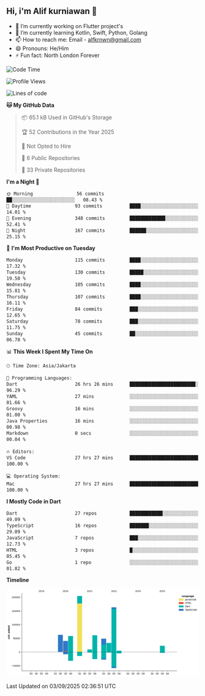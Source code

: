 ## Hi, i'm Alif kurniawan 👋

- 🔭 I’m currently working on Flutter project's
- 🌱 I’m currently learning Kotlin, Swift, Python, Golang
- 📫 How to reach me: Email - alfkrnwn@gmail.com
- 😄 Pronouns: He/Him
- ⚡ Fun fact: North London Forever

<!--START_SECTION:waka-->
![Code Time](http://img.shields.io/badge/Code%20Time-267%20hrs%2028%20mins-blue)

![Profile Views](http://img.shields.io/badge/Profile%20Views-30-blue)

![Lines of code](https://img.shields.io/badge/From%20Hello%20World%20I%27ve%20Written-706.0%20thousand%20lines%20of%20code-blue)

**🐱 My GitHub Data** 

> 📦 65.1 kB Used in GitHub's Storage 
 > 
> 🏆 52 Contributions in the Year 2025
 > 
> 🚫 Not Opted to Hire
 > 
> 📜 6 Public Repositories 
 > 
> 🔑 33 Private Repositories 
 > 
**I'm a Night 🦉** 

```text
🌞 Morning                56 commits          ██░░░░░░░░░░░░░░░░░░░░░░░   08.43 % 
🌆 Daytime                93 commits          ████░░░░░░░░░░░░░░░░░░░░░   14.01 % 
🌃 Evening                348 commits         █████████████░░░░░░░░░░░░   52.41 % 
🌙 Night                  167 commits         ██████░░░░░░░░░░░░░░░░░░░   25.15 % 
```
📅 **I'm Most Productive on Tuesday** 

```text
Monday                   115 commits         ████░░░░░░░░░░░░░░░░░░░░░   17.32 % 
Tuesday                  130 commits         █████░░░░░░░░░░░░░░░░░░░░   19.58 % 
Wednesday                105 commits         ████░░░░░░░░░░░░░░░░░░░░░   15.81 % 
Thursday                 107 commits         ████░░░░░░░░░░░░░░░░░░░░░   16.11 % 
Friday                   84 commits          ███░░░░░░░░░░░░░░░░░░░░░░   12.65 % 
Saturday                 78 commits          ███░░░░░░░░░░░░░░░░░░░░░░   11.75 % 
Sunday                   45 commits          ██░░░░░░░░░░░░░░░░░░░░░░░   06.78 % 
```


📊 **This Week I Spent My Time On** 

```text
🕑︎ Time Zone: Asia/Jakarta

💬 Programming Languages: 
Dart                     26 hrs 26 mins      ████████████████████████░   96.29 % 
YAML                     27 mins             ░░░░░░░░░░░░░░░░░░░░░░░░░   01.66 % 
Groovy                   16 mins             ░░░░░░░░░░░░░░░░░░░░░░░░░   01.00 % 
Java Properties          16 mins             ░░░░░░░░░░░░░░░░░░░░░░░░░   00.98 % 
Markdown                 0 secs              ░░░░░░░░░░░░░░░░░░░░░░░░░   00.04 % 

🔥 Editors: 
VS Code                  27 hrs 27 mins      █████████████████████████   100.00 % 

💻 Operating System: 
Mac                      27 hrs 27 mins      █████████████████████████   100.00 % 
```

**I Mostly Code in Dart** 

```text
Dart                     27 repos            ████████████░░░░░░░░░░░░░   49.09 % 
TypeScript               16 repos            ███████░░░░░░░░░░░░░░░░░░   29.09 % 
JavaScript               7 repos             ███░░░░░░░░░░░░░░░░░░░░░░   12.73 % 
HTML                     3 repos             █░░░░░░░░░░░░░░░░░░░░░░░░   05.45 % 
Go                       1 repo              ░░░░░░░░░░░░░░░░░░░░░░░░░   01.82 % 
```



**Timeline**

![Lines of Code chart](https://raw.githubusercontent.com/awanderer11/awanderer11/main/assets/bar_graph.png)


 Last Updated on 03/09/2025 02:36:51 UTC
<!--END_SECTION:waka-->
